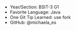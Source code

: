 - Year/Section: BSIT-3 G1
- Favorite Language: Java
- One Git Tip Learned: use fork
- GitHub: @michaela_es